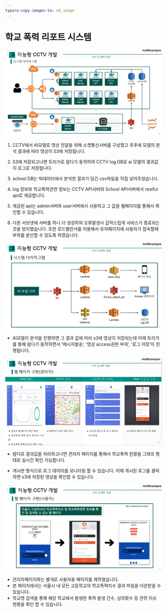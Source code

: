 ```yaml
---
typora-copy-images-to: md_image
---
```


# 학교 폭력 리포트 시스템


![img](README.assets/image-20210606201117286.png)

1. CCTV에서 AI모델로 영상 전달을 위해 소켓통신서버를 구성했고 추후에 모델의 분석 결과에 따라 영상이 S3에 저장됩니다.

2. S3에 저장되고나면 트리거로 람다가 동작하여 CCTV log DB로 ai 모델의 결과값이 로그로 저장됩니다.

3. school DB는 빅데이터에서 분석한 결과가 담긴 csv파일을 직접 넣어주었습니다.

4. log 정보와 학교폭력관련 정보는 CCTV API서버와 School API서버에서 restful api로 제공합니다.

5. 제공된 api는 admin서버와 user서버에서 사용하고 그 값을 웹페이지를 통해서 확인할 수 있습니다.

6. 다른 서브넷에 서버를 하나 더 생성하여 오류발생시 갑작스럽게 서비스가 종료되는것을 방지했습니다. 또한 로드벨런서를 이용해서 유저페이지에 사용자가 접속할때 부하를 분산할 수 있도록 하였습니다.



![img](README.assets/image-20210606201533628.png)

- AI모델이 분석을 진행하면 그 결과 값에 따라 s3에 영상이 저장되는데 이때 트리거를 통해 람다가 동작하면서 ‘메시지발송’, ‘영상 access권한 부여’, ‘로그 저장’이 진행됩니다.

![img](README.assets/image-20210606202021167.png)

- 람다로 결과값을 처리하고나면 관리자 페이지를 통해서 학교폭력 현황을 그래프 형태로 실시간 확인 가능합니다.

- 게시판 형식으로 로그 데이터를 모니터링 할 수 있습니다. 이때 게시된 로그를 클릭하면 s3에 저장된 영상을 확인할 수 있습니다.

![img](README.assets/image-20210606202201018.png)

- 관리자페이지와는 별개로 사용자용 페이지를 제작했습니다. 
- 본 페이지에서는 서울시 내 모든 고등학교의 학교폭력지수 결과 파일을 다운받을 수 있습니다.
- 학교명 검색을 통해 해당 학교에서 발생한 폭력 발생 건수, 심의횟수 등 관련 이슈 현황을 확인 할 수 있습니다.

